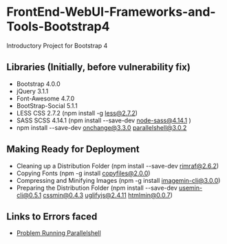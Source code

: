# FrontEnd-WebUI-Frameworks-and-Tools-Bootstrap4
Introductory Project for Bootstrap 4

## Libraries (Initially, before vulnerability fix)
- Bootstrap 4.0.0 
- jQuery 3.1.1
- Font-Awesome 4.7.0
- BootStrap-Social 5.1.1
- LESS CSS 2.7.2 (npm install -g less@2.7.2)
- SASS SCSS 4.14.1 (npm install --save-dev node-sass@4.14.1 )
- npm install --save-dev onchange@3.3.0 parallelshell@3.0.2

## Making Ready for Deployment
- Cleaning up a Distribution Folder (npm install --save-dev rimraf@2.6.2)
- Copying Fonts (npm -g install copyfiles@2.0.0)
- Compressing and Minifying Images (npm -g install imagemin-cli@3.0.0)
- Preparing the Distribution Folder (npm install --save-dev usemin-cli@0.5.1 cssmin@0.4.3 uglifyjs@2.4.11 htmlmin@0.0.7)


## Links to Errors faced
- [Problem Running Parallelshell](https://stackoverflow.com/questions/53461626/problem-running-parallelshell-nodejs-script/)